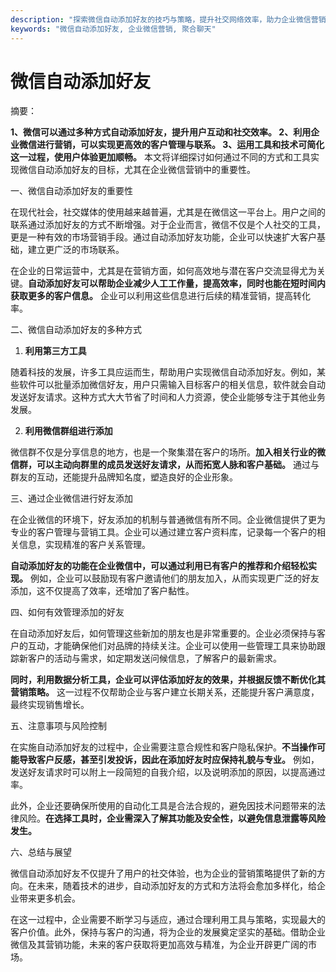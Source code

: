 ```yaml
---
description: "探索微信自动添加好友的技巧与策略，提升社交网络效率，助力企业微信营销。"
keywords: "微信自动添加好友, 企业微信营销, 聚合聊天"
---
```

# 微信自动添加好友

摘要：

**1、微信可以通过多种方式自动添加好友，提升用户互动和社交效率。 2、利用企业微信进行营销，可以实现更高效的客户管理与联系。 3、运用工具和技术可简化这一过程，使用户体验更加顺畅。** 本文将详细探讨如何通过不同的方式和工具实现微信自动添加好友的目标，尤其在企业微信营销中的重要性。

一、微信自动添加好友的重要性

在现代社会，社交媒体的使用越来越普遍，尤其是在微信这一平台上。用户之间的联系通过添加好友的方式不断增强。对于企业而言，微信不仅是个人社交的工具，更是一种有效的市场营销手段。通过自动添加好友功能，企业可以快速扩大客户基础，建立更广泛的市场联系。

在企业的日常运营中，尤其是在营销方面，如何高效地与潜在客户交流显得尤为关键。**自动添加好友可以帮助企业减少人工工作量，提高效率，同时也能在短时间内获取更多的客户信息。** 企业可以利用这些信息进行后续的精准营销，提高转化率。

二、微信自动添加好友的多种方式

1. **利用第三方工具**

随着科技的发展，许多工具应运而生，帮助用户实现微信自动添加好友。例如，某些软件可以批量添加微信好友，用户只需输入目标客户的相关信息，软件就会自动发送好友请求。这种方式大大节省了时间和人力资源，使企业能够专注于其他业务发展。

2. **利用微信群组进行添加**

微信群不仅是分享信息的地方，也是一个聚集潜在客户的场所。**加入相关行业的微信群，可以主动向群里的成员发送好友请求，从而拓宽人脉和客户基础。** 通过与群友的互动，还能提升品牌知名度，塑造良好的企业形象。

三、通过企业微信进行好友添加

在企业微信的环境下，好友添加的机制与普通微信有所不同。企业微信提供了更为专业的客户管理与营销工具。企业可以通过建立客户资料库，记录每一个客户的相关信息，实现精准的客户关系管理。

**自动添加好友的功能在企业微信中，可以通过利用已有客户的推荐和介绍轻松实现。** 例如，企业可以鼓励现有客户邀请他们的朋友加入，从而实现更广泛的好友添加，这不仅提高了效率，还增加了客户黏性。

四、如何有效管理添加的好友

在自动添加好友后，如何管理这些新加的朋友也是非常重要的。企业必须保持与客户的互动，才能确保他们对品牌的持续关注。企业可以使用一些管理工具来协助跟踪新客户的活动与需求，如定期发送问候信息，了解客户的最新需求。

**同时，利用数据分析工具，企业可以评估添加好友的效果，并根据反馈不断优化其营销策略。** 这一过程不仅帮助企业与客户建立长期关系，还能提升客户满意度，最终实现销售增长。

五、注意事项与风险控制

在实施自动添加好友的过程中，企业需要注意合规性和客户隐私保护。**不当操作可能导致客户反感，甚至引发投诉，因此在添加好友时应保持礼貌与专业。** 例如，发送好友请求时可以附上一段简短的自我介绍，以及说明添加的原因，以提高通过率。

此外，企业还要确保所使用的自动化工具是合法合规的，避免因技术问题带来的法律风险。**在选择工具时，企业需深入了解其功能及安全性，以避免信息泄露等风险发生。**

六、总结与展望

微信自动添加好友不仅提升了用户的社交体验，也为企业的营销策略提供了新的方向。在未来，随着技术的进步，自动添加好友的方式和方法将会愈加多样化，给企业带来更多机会。

在这一过程中，企业需要不断学习与适应，通过合理利用工具与策略，实现最大的客户价值。此外，保持与客户的沟通，将为企业的发展奠定坚实的基础。借助企业微信及其营销功能，未来的客户获取将更加高效与精准，为企业开辟更广阔的市场。
